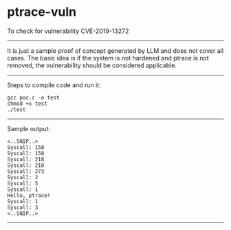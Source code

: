 # ptrace-vuln
To check for vulnerability CVE-2019-13272
***
&NewLine;
It is just a sample proof of concept generated by LLM and does not cover all cases.
The basic idea is if the system is not hardened and ptrace is not removed, the vulnerability should be considered applicable.
&NewLine;
***
&NewLine;
Steps to compile code and run it:
```
gcc poc.c -o test
chmod +x test
./test
```
***
&NewLine;
Sample output:
```
<..SNIP..>
Syscall: 158
Syscall: 158
Syscall: 218
Syscall: 218
Syscall: 273
Syscall: 2
Syscall: 5
Syscall: 1
Hello, ptrace!
Syscall: 1
Syscall: 3
<..SNIP..>
```
***
&NewLine;


